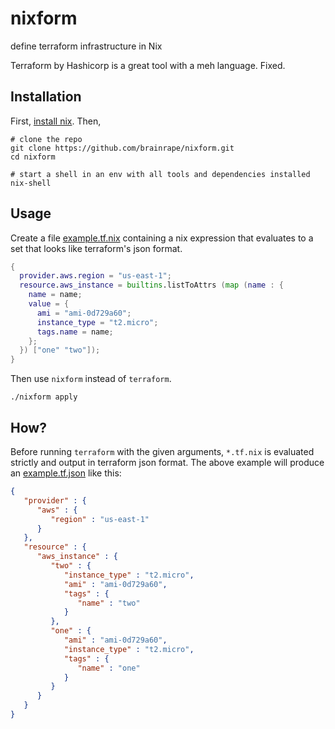 # nixform
define terraform infrastructure in Nix

Terraform by Hashicorp is a great tool with a meh language. Fixed.

## Installation

First, [install nix](https://nixos.org/nix/download.html). Then,

```
# clone the repo
git clone https://github.com/brainrape/nixform.git
cd nixform

# start a shell in an env with all tools and dependencies installed
nix-shell
```

## Usage

Create a file [example.tf.nix](example.tf.nix) containing a nix expression that evaluates to a set that looks like terraform's json format.

```nix
{
  provider.aws.region = "us-east-1";
  resource.aws_instance = builtins.listToAttrs (map (name : {
    name = name;
    value = {
      ami = "ami-0d729a60";
      instance_type = "t2.micro";
      tags.name = name;
    };
  }) ["one" "two"]);
}
```

Then use `nixform` instead of `terraform`.

```
./nixform apply
```


## How?

Before running `terraform` with the given arguments, `*.tf.nix` is evaluated strictly and output in terraform json format. The above example will produce an [example.tf.json](example.tf.json) like this:
```json
{
   "provider" : {
      "aws" : {
         "region" : "us-east-1"
      }
   },
   "resource" : {
      "aws_instance" : {
         "two" : {
            "instance_type" : "t2.micro",
            "ami" : "ami-0d729a60",
            "tags" : {
               "name" : "two"
            }
         },
         "one" : {
            "ami" : "ami-0d729a60",
            "instance_type" : "t2.micro",
            "tags" : {
               "name" : "one"
            }
         }
      }
   }
}
```
